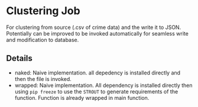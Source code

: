 # Clustering Job

For clustering from source (.csv of crime data) and the write it to JSON. Potentially can be improved to be invoked automatically for seamless write and modification to database.

## Details
- naked: Naive implementation. all depedency is installed directly and then the file is invoked.
- wrapped: Naive implementation. All dependency is installed directly then using `pip freeze` to use the `STROUT` to generate requirements of the function. Function is already wrapped in main function.